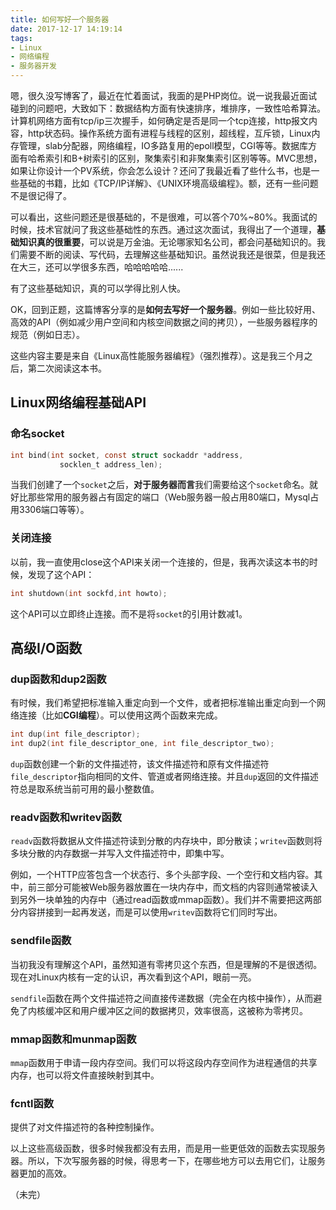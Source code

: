 ```yaml
---
title: 如何写好一个服务器
date: 2017-12-17 14:19:14
tags:
- Linux
- 网络编程
- 服务器开发
---
```


嗯，很久没写博客了，最近在忙着面试，我面的是PHP岗位。说一说我最近面试碰到的问题吧，大致如下：数据结构方面有快速排序，堆排序，一致性哈希算法。计算机网络方面有tcp/ip三次握手，如何确定是否是同一个tcp连接，http报文内容，http状态码。操作系统方面有进程与线程的区别，超线程，互斥锁，Linux内存管理，slab分配器，网络编程，IO多路复用的epoll模型，CGI等等。数据库方面有哈希索引和B+树索引的区别，聚集索引和非聚集索引区别等等。MVC思想，如果让你设计一个PV系统，你会怎么设计？还问了我最近看了些什么书，也是一些基础的书籍，比如《TCP/IP详解》、《UNIX环境高级编程》。额，还有一些问题不是很记得了。

可以看出，这些问题还是很基础的，不是很难，可以答个70%~80%。我面试的时候，技术官就问了我这些基础性的东西。通过这次面试，我得出了一个道理，**基础知识真的很重要**，可以说是万金油。无论哪家知名公司，都会问基础知识的。我们需要不断的阅读、写代码，去理解这些基础知识。虽然说我还是很菜，但是我还在大三，还可以学很多东西，哈哈哈哈哈......

有了这些基础知识，真的可以学得比别人快。

OK，回到正题，这篇博客分享的是**如何去写好一个服务器**。例如一些比较好用、高效的API（例如减少用户空间和内核空间数据之间的拷贝），一些服务器程序的规范（例如日志）。

这些内容主要是来自《Linux高性能服务器编程》（强烈推荐）。这是我三个月之后，第二次阅读这本书。

## Linux网络编程基础API

### 命名socket

```c
int bind(int socket, const struct sockaddr *address,
           socklen_t address_len);
```

当我们创建了一个`socket`之后，**对于服务器而言**我们需要给这个`socket`命名。就好比那些常用的服务器占有固定的端口（Web服务器一般占用80端口，Mysql占用3306端口等等）。

### 关闭连接

以前，我一直使用close这个API来关闭一个连接的，但是，我再次读这本书的时候，发现了这个API：

```c
int shutdown(int sockfd,int howto);
```

这个API可以立即终止连接。而不是将`socket`的引用计数减1。

## 高级I/O函数

### dup函数和dup2函数

有时候，我们希望把标准输入重定向到一个文件，或者把标准输出重定向到一个网络连接（比如**CGI编程**）。可以使用这两个函数来完成。

```c
int dup(int file_descriptor);
int dup2(int file_descriptor_one, int file_descriptor_two);
```

 `dup`函数创建一个新的文件描述符，该文件描述符和原有文件描述符`file_descriptor`指向相同的文件、管道或者网络连接。并且`dup`返回的文件描述符总是取系统当前可用的最小整数值。

### readv函数和writev函数

`readv`函数将数据从文件描述符读到分散的内存块中，即分散读；`writev`函数则将多块分散的内存数据一并写入文件描述符中，即集中写。

例如，一个HTTP应答包含一个状态行、多个头部字段、一个空行和文档内容。其中，前三部分可能被Web服务器放置在一块内存中，而文档的内容则通常被读入到另外一块单独的内存中（通过read函数或mmap函数）。我们并不需要把这两部分内容拼接到一起再发送，而是可以使用`writev`函数将它们同时写出。

### sendfile函数

当初我没有理解这个API，虽然知道有零拷贝这个东西，但是理解的不是很透彻。现在对Linux内核有一定的认识，再次看到这个API，眼前一亮。

`sendfile`函数在两个文件描述符之间直接传递数据（完全在内核中操作），从而避免了内核缓冲区和用户缓冲区之间的数据拷贝，效率很高，这被称为零拷贝。

### mmap函数和munmap函数

`mmap`函数用于申请一段内存空间。我们可以将这段内存空间作为进程通信的共享内存，也可以将文件直接映射到其中。

### fcntl函数

提供了对文件描述符的各种控制操作。



以上这些高级函数，很多时候我都没有去用，而是用一些更低效的函数去实现服务器。所以，下次写服务器的时候，得思考一下，在哪些地方可以去用它们，让服务器更加的高效。

（未完）
